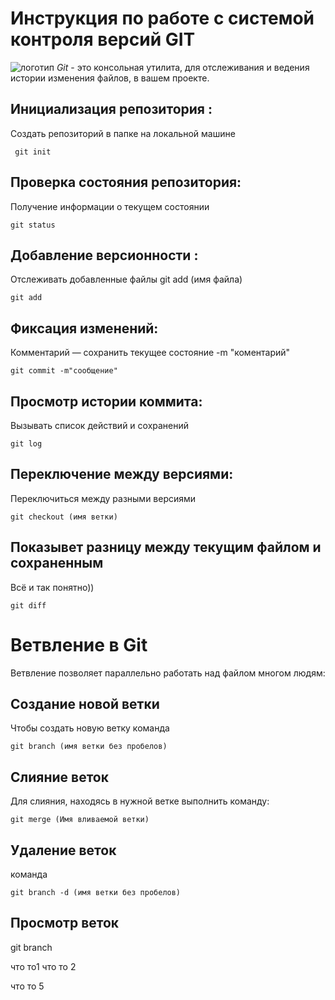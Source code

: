 # **Инструкция по работе с системой контроля версий GIT**
![логотип](git.png)
*Git* - это консольная утилита, для отслеживания и ведения истории изменения файлов, в вашем проекте.
## Инициализация репозитория :
Cоздать репозиторий в папке на локальной машине 

     git init     
## Проверка состояния репозитория:
Получение информации о текущем состоянии

    git status
## Добавление версионности :
Отслеживать добавленные файлы git add (имя файла)

    git add
## Фиксация изменений:
Комментарий — сохранить текущее состояние -m "коментарий"

    git commit -m"сообщение"
## Просмотр истории коммита:
Вызывать список действий и сохранений

    git log
## Переключение между версиями:
Переключиться между разными версиями

    git checkout (имя ветки)
## Показывет разницу между текущим файлом и сохраненным
Всё и так понятно))

    git diff
# Ветвление в Git
Ветвление позволяет параллельно работать над файлом многом людям: 
## Создание новой ветки
Чтобы создать новую ветку команда

    git branch (имя ветки без пробелов)
## Слияние веток
Для слияния, находясь в нужной ветке выполнить команду:

    git merge (Имя вливаемой ветки) 
## Удаление веток
команда     

    git branch -d (имя ветки без пробелов)
## Просмотр веток
git branch





что то1
что то 2

что то 5